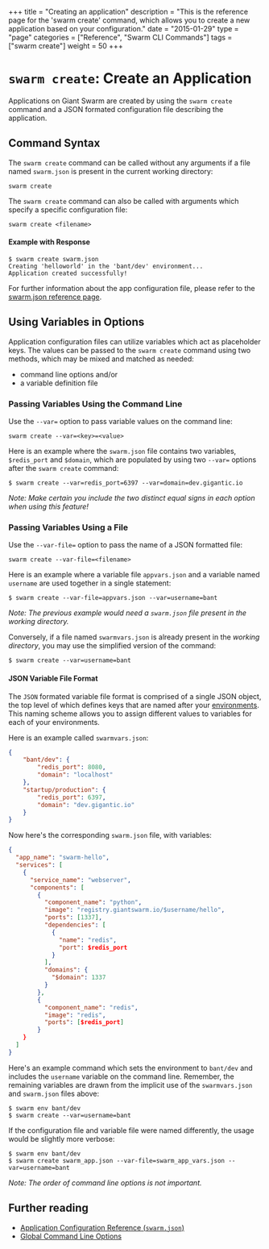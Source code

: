 +++
title = "Creating an application"
description = "This is the reference page for the 'swarm create' command, which allows you to create a new application based on your configuration."
date = "2015-01-29"
type = "page"
categories = ["Reference", "Swarm CLI Commands"]
tags = ["swarm create"]
weight = 50
+++

# `swarm create`: Create an Application

Applications on Giant Swarm are created by using the `swarm create` command and a JSON formated configuration file describing the application.

## Command Syntax

The `swarm create` command can be called without any arguments if a file named `swarm.json` is present in the current working directory:

```nohighlight
swarm create
```

The `swarm create` command can also be called with arguments which specify a specific configuration file:

```nohighlight
swarm create <filename>
```

#### Example with Response
```nohighlight
$ swarm create swarm.json
Creating 'helloworld' in the 'bant/dev' environment...
Application created successfully!
```

For further information about the app configuration file, please refer to the [swarm.json reference page](/reference/swarm-json/).

<!-- TODO: Explain what this actually does in the background or alternatively link to the architecture overview article which explains this in more detail. -->

## Using Variables in Options
Application configuration files can utilize variables which act as placeholder keys. The values can be passed to the `swarm create` command using two methods, which may be mixed and matched as needed:

 * command line options and/or
 * a variable definition file

### Passing Variables Using the Command Line
Use the `--var=` option to pass variable values on the command line:

```nohighlight
swarm create --var=<key>=<value>
```

Here is an example where the `swarm.json` file contains two variables, `$redis_port` and `$domain`, which are populated by using two `--var=` options after the `swarm create` command:

```nohighlight
$ swarm create --var=redis_port=6397 --var=domain=dev.gigantic.io
```

*Note: Make certain you include the two distinct equal signs in each option when using this feature!*

### Passing Variables Using a File
Use the `--var-file=` option to pass the name of a JSON formatted file:

```
swarm create --var-file=<filename>
```

Here is an example where a variable file `appvars.json` and a variable named `username` are used together in a single statement:

```
$ swarm create --var-file=appvars.json --var=username=bant
```

*Note: The previous example would need a `swarm.json` file present in the working directory.*

Conversely, if a file named `swarmvars.json` is already present in the *working directory*, you may use the simplified version of the command:

```
$ swarm create --var=username=bant
```

#### JSON Variable File Format
The `JSON` formated variable file format is comprised of a single JSON object, the top level of which defines keys that are named after your [environments](/reference/cli/env/). This naming scheme allows you to assign different values to variables for each of your environments.

Here is an example called `swarmvars.json`:

```json
{
    "bant/dev": {
        "redis_port": 8080,
        "domain": "localhost"
    },
    "startup/production": {
        "redis_port": 6397,
        "domain": "dev.gigantic.io"
    }
}
```

Now here's the corresponding `swarm.json` file, with variables:

```json
{
  "app_name": "swarm-hello",
  "services": [
    {
      "service_name": "webserver",
      "components": [
        {
          "component_name": "python",
          "image": "registry.giantswarm.io/$username/hello",
          "ports": [1337],
          "dependencies": [
            {
              "name": "redis",
              "port": $redis_port
            }
          ],
          "domains": {
            "$domain": 1337
          }
        },
        {
          "component_name": "redis",
          "image": "redis",
          "ports": [$redis_port]
        }
    }
  ]
}
```

Here's an example command which sets the environment to `bant/dev` and includes the `username` variable on the command line. Remember, the remaining variables are drawn from the implicit use of the `swarmvars.json` and `swarm.json` files above:

```nohighlight
$ swarm env bant/dev
$ swarm create --var=username=bant
```

If the configuration file and variable file were named differently, the usage would be slightly more verbose:

```nohighlight
$ swarm env bant/dev
$ swarm create swarm_app.json --var-file=swarm_app_vars.json --var=username=bant
```

*Note: The order of command line options is not important.*

## Further reading
* [Application Configuration Reference (`swarm.json`)](/reference/swarm-json/)
* [Global Command Line Options](/reference/cli/global-options/)
